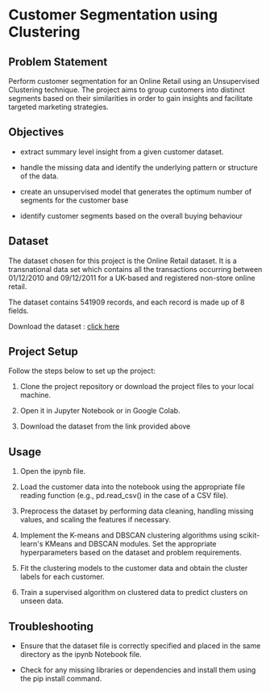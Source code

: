 # Customer Segmentation using Clustering

## Problem Statement

Perform customer segmentation for an Online Retail using an Unsupervised Clustering technique. 
The project aims to group customers into distinct segments based on their similarities in order to gain insights and facilitate targeted marketing strategies.

## Objectives

* extract summary level insight from a given customer dataset.

* handle the missing data and identify the underlying pattern or structure of the data.

* create an unsupervised model that generates the optimum number of segments for the customer base

* identify customer segments based on the overall buying behaviour

## Dataset

The dataset chosen for this project is the Online Retail dataset. It is a transnational data set which contains all the transactions occurring between 01/12/2010 and 09/12/2011 for a UK-based and registered non-store online retail.

The dataset contains 541909 records, and each record is made up of 8 fields.

Download the dataset : [click here](https://archive.ics.uci.edu/ml/datasets/Online+Retail)

## Project Setup
Follow the steps below to set up the project:

1. Clone the project repository or download the project files to your local machine.

2. Open it in Jupyter Notebook or in Google Colab.

3. Download the dataset from the link provided above

## Usage
1. Open the ipynb file.

2. Load the customer data into the notebook using the appropriate file reading function (e.g., pd.read_csv() in the case of a CSV file).

3. Preprocess the dataset by performing data cleaning, handling missing values, and scaling the features if necessary.

4. Implement the K-means and DBSCAN clustering algorithms using scikit-learn's KMeans and DBSCAN modules. Set the appropriate hyperparameters based on the dataset and problem requirements.

5. Fit the clustering models to the customer data and obtain the cluster labels for each customer.

6. Train a supervised algorithm on clustered data to predict clusters on unseen data.

## Troubleshooting
* Ensure that the dataset file is correctly specified and placed in the same directory as the ipynb Notebook file.

* Check for any missing libraries or dependencies and install them using the pip install command.
